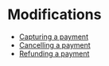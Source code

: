 <!-- START_METADATA
---
title: Modify Payment
id: Modify Payment
pagination_prev: APIs/epayment-api/getting-started
pagination_next: APIs/epayment-api/modifications/capture
sidebar_label: Modifications
sidebar_position: 30
---
END_METADATA -->

# Modifications

* [Capturing a payment](capture.md)
* [Cancelling a payment](cancel.md)
* [Refunding a payment](refund.md)
